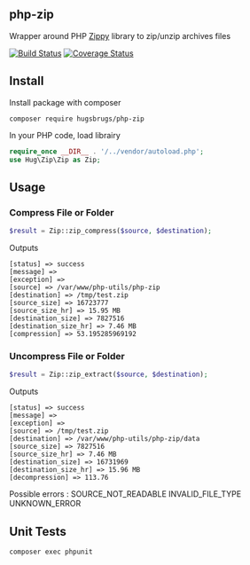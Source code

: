 ## php-zip

Wrapper around PHP [Zippy](https://github.com/alchemy-fr/Zippy) library to zip/unzip archives files

[![Build Status](https://travis-ci.org/hugsbrugs/php-zip.svg?branch=master)](https://travis-ci.org/hugsbrugs/php-zip)
[![Coverage Status](https://coveralls.io/repos/github/hugsbrugs/php-zip/badge.svg?branch=master)](https://coveralls.io/github/hugsbrugs/php-zip?branch=master)

## Install

Install package with composer
```
composer require hugsbrugs/php-zip
```

In your PHP code, load librairy
```php
require_once __DIR__ . '/../vendor/autoload.php';
use Hug\Zip\Zip as Zip;
```

## Usage

### Compress File or Folder
```php
$result = Zip::zip_compress($source, $destination);
```
Outputs
```
[status] => success
[message] => 
[exception] => 
[source] => /var/www/php-utils/php-zip
[destination] => /tmp/test.zip
[source_size] => 16723777
[source_size_hr] => 15.95 MB
[destination_size] => 7827516
[destination_size_hr] => 7.46 MB
[compression] => 53.195285969192
```

### Uncompress File or Folder
```php
$result = Zip::zip_extract($source, $destination);
```
Outputs
```
[status] => success
[message] => 
[exception] => 
[source] => /tmp/test.zip
[destination] => /var/www/php-utils/php-zip/data
[source_size] => 7827516
[source_size_hr] => 7.46 MB
[destination_size] => 16731969
[destination_size_hr] => 15.96 MB
[decompression] => 113.76
```

Possible errors :
SOURCE_NOT_READABLE
INVALID_FILE_TYPE
UNKNOWN_ERROR


## Unit Tests

```
composer exec phpunit
```